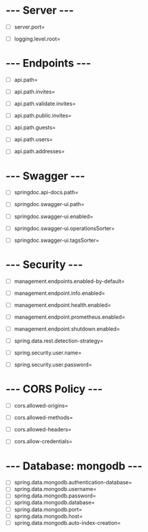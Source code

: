 #                                           --- Server ---
- [ ] server.port=
- [ ] logging.level.root=


#                                           --- Endpoints ---
- [ ] api.path=
- [ ] api.path.invites=
- [ ] api.path.validate.invites=
- [ ] api.path.public.invites=
- [ ] api.path.guests=
- [ ] api.path.users=
- [ ] api.path.addresses=


#                                           --- Swagger ---
- [ ] springdoc.api-docs.path=
- [ ] springdoc.swagger-ui.path=
- [ ] springdoc.swagger-ui.enabled=
- [ ] springdoc.swagger-ui.operationsSorter=
- [ ] springdoc.swagger-ui.tagsSorter=


#                                           --- Security ---
- [ ] management.endpoints.enabled-by-default=
- [ ] management.endpoint.info.enabled=
- [ ] management.endpoint.health.enabled=
- [ ] management.endpoint.prometheus.enabled=
- [ ] management.endpoint.shutdown.enabled=
- [ ] spring.data.rest.detection-strategy=
- [ ] spring.security.user.name=
- [ ] spring.security.user.password=


#                                           --- CORS Policy ---
- [ ] cors.allowed-origins=
- [ ] cors.allowed-methods=
- [ ] cors.allowed-headers=
- [ ] cors.allow-credentials=


#                                           --- Database: mongodb ---
- [ ] spring.data.mongodb.authentication-database=
- [ ] spring.data.mongodb.username=
- [ ] spring.data.mongodb.password=
- [ ] spring.data.mongodb.database=
- [ ] spring.data.mongodb.port=
- [ ] spring.data.mongodb.host=
- [ ] spring.data.mongodb.auto-index-creation=
